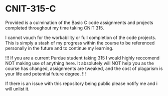 # CNIT-315-C
Provided is a culmination of the Basic C code assignments and projects completed throughout my time taking CNIT 315.

I cannot vouch for the workability or full completion of the code projects. 
This is simply a stash of my progress within the course to be referenced personally in the future and to continue my learning. 

!!! If you are a current Purdue student taking 315 I would highly reccomend NOT making use of anything here. It absolutely will NOT help you as the course has changed, assignments are tweaked, and the cost of plagarism is your life and potential future degree. !!!

If there is an issue with this repository being public please notify me and i will unlist it. 
